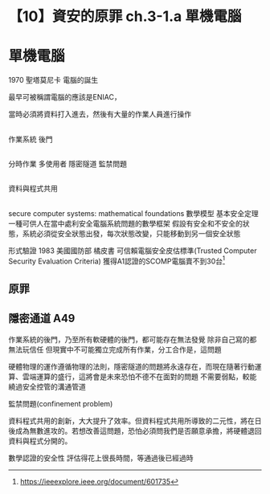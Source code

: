 # 【10】資安的原罪 ch.3-1.a 單機電腦

# 單機電腦

1970 聖塔莫尼卡
電腦的誕生

最早可被稱謂電腦的應該是ENIAC，

當時必須將資料打入進去，然後有大量的作業人員進行操作

##
作業系統 後門

##
分時作業 多使用者
隱密隧道 
監禁問題

##
資料與程式共用

##
secure computer systems: mathematical foundations
數學模型 基本安全定理
一種可供人在當中處利安全電腦系統問題的數學框架
假設有安全和不安全的狀態，系統必須從安全狀態出發，每次狀態改變，只能移動到另一個安全狀態

形式驗證
1983 美國國防部 橘皮書
可信賴電腦安全皮估標準(Trusted Computer Security Evaluation Criteria)
獲得A1認證的SCOMP電腦賣不到30台[^1]


## 原罪

## 隱密通道 A49
作業系統的後門，乃至所有軟硬體的後門，都可能存在無法發覺
除非自己寫的都無法玩信任
但現實中不可能獨立完成所有作業，分工合作是，這問題


硬體物理的運作遵循物理的法則，隱密隧道的問題將永遠存在，而現在隨著行動運算、雲端運算的盛行，這將會是未來恐怕不德不在面對的問題
不需要弱點，較能繞過安全控管的溝通管道
 
 監禁問題(confinement problem)


資料程式共用的創新，大大提升了效率。但資料程式共用所導致的二元性，將在日後成為無數進攻的。若想改善這問題，恐怕必須問我們是否願意承擔，將硬體退回資料與程式分開的。


數學認證的安全性
評估得花上很長時間，等通過後已經過時

[^1]: https://ieeexplore.ieee.org/document/601735